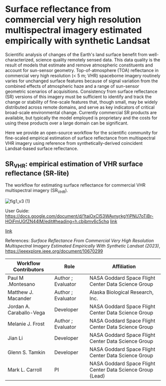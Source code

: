 # Surface reflectance from commercial very high resolution multispectral imagery estimated empirically with synthetic Landsat 
Scientific analysis of changes of the Earth's land surface benefit from well-characterized, science quality remotely sensed data. This data quality is the result of models that estimate and remove atmospheric constituents and account for sun-sensor geometry.  Top-of-atmosphere (TOA) reflectance in commercial very high resolution (< 5 m; VHR) spaceborne imagery routinely varies for unchanged surface features because of signal variation from the combined effects of atmospheric haze and a range of sun-sensor geometric scenarios of acquisitions. Consistency from surface reflectance (SR) versions of this imagery must be sufficient to identify and track the change or stability of fine-scale features that, though small, may be widely distributed across remote domains, and serve as key indicators of critical broad-scale environmental change. Currently commercial SR products are available, but typically the model employed is proprietary and the costs for using these products over a large domain can be significant. 

Here we provide an open-source workflow for the scientific community for fine-scaled empirical estimation of surface reflectance from multispectral VHR imagery using reference from synthetically-derived coincident Landsat-based surface reflectance.  

## SR<sub>VHR</sub>: empirical estimation of VHR surface reflectance (SR-lite)  
The workflow for estimating surface reflectance for commercial VHR multispectral imagery (SR<sub>VHR</sub>).

![fig1_v3 (1)](https://github.com/user-attachments/assets/f3a6f82c-56bd-4b14-b3d2-74f55be47514)

User Guide: https://docs.google.com/document/d/1tajOxCI53WAvnyrkgYiPNU7oTiBr-HOiFmUGfZN44lM/edit#heading=h.cbjbmv6c5chq
[link](https://docs.google.com/document/d/1tajOxCI53WAvnyrkgYiPNU7oTiBr-HOiFmUGfZN44lM/edit#heading=h.cbjbmv6c5chq)

<a href="UG">link</a>

References: <em>Surface Reflectance From Commercial Very High Resolution Multispectral Imagery Estimated Empirically With Synthetic Landsat (2023)</em>,  https://ieeexplore.ieee.org/document/10670299

 Workflow Contributors | Role | Affiliation | 
| ---------------- | ---------------- | ---------------- |
| Paul M .Montesano |  Author ; Evaluator | NASA Goddard Space Flight Center Data Science Group |
| Matthew J. Macander |   Author ; Evaluator | Alaska Biological Research, Inc. |
| Jordan A. Caraballo-Vega  |  Developer | NASA Goddard Space Flight Center Data Science Group |
| Melanie J. Frost |  Author ; Evaluator | NASA Goddard Space Flight Center Data Science Group |
| Jian Li |  Developer | NASA Goddard Space Flight Center Data Science Group |
| Glenn S. Tamkin  |  Developer | NASA Goddard Space Flight Center Data Science Group |
| Mark L. Carroll |  PI | NASA Goddard Space Flight Center Data Science Group (Lead)|

